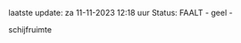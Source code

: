 laatste update: 
za 11-11-2023 12:18   uur 
Status: FAALT - geel - 
<div class="service Y">schijfruimte</div>
